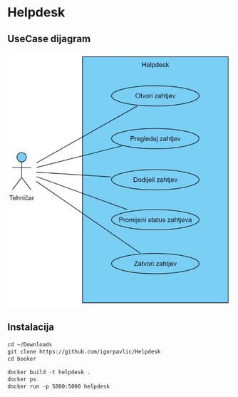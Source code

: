 # Helpdesk

## UseCase dijagram
![alt text](https://github.com/igorpavlic/Helpdesk/blob/main/helpdesk.png)

## Instalacija
```
cd ~/Downloads
git clone https://github.com/igorpavlic/Helpdesk
cd booker
```
```
docker build -t helpdesk .
docker ps
docker run -p 5000:5000 helpdesk
```
